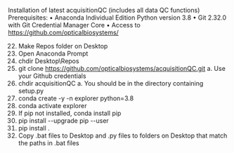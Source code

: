 Installation of latest acquisitionQC (includes all data QC functions)
Prerequisites: 
•	Anaconda Individual Edition Python version 3.8
•	Git 2.32.0 with Git Credential Manager Core
•	Access to https://github.com/opticalbiosystems/

22.	Make Repos folder on Desktop
23.	Open Anaconda Prompt
24.	chdir Desktop\Repos
25.	git clone https://github.com/opticalbiosystems/acquisitionQC.git
a.	Use your Github credentials
26.	chdir acquisitionQC
a.	You should be in the directory containing setup.py
27.	conda create -y -n explorer python=3.8
28.	conda activate explorer
29.	If pip not installed, conda install pip
30.	pip install --upgrade pip --user
31.	pip install .
32.	Copy .bat files to Desktop and .py files to folders on Desktop that match the paths in .bat files
